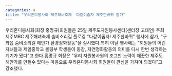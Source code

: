 ```yaml
---
categories: a
title: "우리혼디봉사회 제주해녀축제  다같이줍자 제주한바퀴 참가"
---
```

우리혼디봉사회(회장 홍명규)회원들은 25일 제주도자원봉사센터(센터장 고태언) 주최 제주MBC 제주해녀축제 숨비소리길 플로깅 "다같이줍자! 제주한바퀴" 행사에 참가, "구좌읍 숨비소리길 해안가 환경정화활동"을 실시했다.특히 이날 행사에는 "회원들의 어린 자녀들과 제일중학교 볼링부 학생들이 동참, 자연정화활동의 의미를 다시 한번 생각하는 계기가 됐다"고 한다.홍명규 회장은 "우리 자원봉사원의 조그만 노력이 깨끗한 제주도 해안가를 만들수 있다는 마음으로 우리혼디봉사회 회원들이 관심을 가져야 되겠다"고 강조했다.